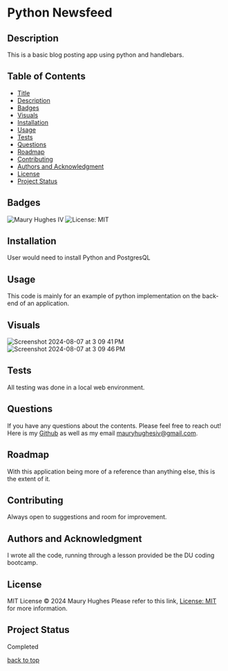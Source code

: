 <a id="title"></a>
# Python Newsfeed 

<a id="description"></a>
## Description
This is a basic blog posting app using python and handlebars.

## Table of Contents
- [Title](#title)
- [Description](#description)
- [Badges](#badges)
- [Visuals](#visuals)
- [Installation](#installation)
- [Usage](#usage)
- [Tests](#tests)
- [Questions](#questions)
- [Roadmap](#roadmap)
- [Contributing](#contributing)
- [Authors and Acknowledgment](#acknowledgment)
- [License](#license)
- [Project Status](#status)

<a id="badges"></a>
## Badges
![Maury Hughes IV](https://img.shields.io/badge/Maury%20Hughes%20IV-5A2BE2)
![License: MIT](https://img.shields.io/badge/License-MIT-yellow.svg)

<a id="installation"></a>
## Installation
User would need to install Python and PostgresQL

<a id="usage"></a>
## Usage
This code is mainly for an example of python implementation on the back-end of an application.

<a id="Visuals"></a>
## Visuals
![Screenshot 2024-08-07 at 3 09 41 PM](https://github.com/user-attachments/assets/d1fbebe6-8c4b-4602-ac4b-aea003d90597)
![Screenshot 2024-08-07 at 3 09 46 PM](https://github.com/user-attachments/assets/ce2ded3b-de9c-49fc-a310-d3b276b1e367)

<a id="tests"></a>
## Tests
All testing was done in a local web environment.

<a id="questions"></a>
## Questions
If you have any questions about the contents. Please feel free to reach out!
Here is my [Github](https://github.com/MauryIV) as well as my email <mauryhughesiv@gmail.com>.

<a id="roadmap"></a>
## Roadmap
With this application being more of a reference than anything else, this is the extent of it.

<a id="contributing"></a>
## Contributing
Always open to suggestions and room for improvement.

<a id="acknowledgment"></a>
## Authors and Acknowledgment
I wrote all the code, running through a lesson provided be the DU coding bootcamp.

<a id="license"></a>
## License
MIT License © 2024 Maury Hughes
Please refer to this link, [License: MIT](https://opensource.org/licenses/MIT) for more information.

<a id="status"></a>
## Project Status
Completed

[back to top](#title)
